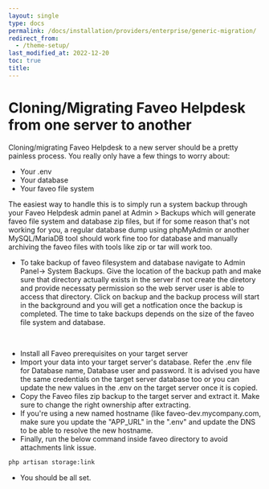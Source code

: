 ```yaml
---
layout: single
type: docs
permalink: /docs/installation/providers/enterprise/generic-migration/
redirect_from:
  - /theme-setup/
last_modified_at: 2022-12-20
toc: true
title: 
---
```


# Cloning/Migrating Faveo Helpdesk from one server to another <!-- omit in toc -->



Cloning/migrating Faveo Helpdesk to a new server should be a pretty painless process. You really only have a few things to worry about:

- Your .env
- Your database
- Your faveo file system

The easiest way to handle this is to simply run a system backup through your Faveo Helpdesk admin panel at Admin > Backups which will generate faveo file system and database zip files, but if for some reason that's not working for you, a regular database dump using phpMyAdmin or another MySQL/MariaDB tool should work fine too for database and manually archiving the faveo files with tools like zip or tar will work too.

- To take backup of faveo filesystem and database navigate to Admin Panel-> System Backups. Give the location of the backup path and make sure that directory actually exists in the server if not create the diretory and provide necessaty permission so the web server user is able to access that directory. Click on backup and the backup process will start in the background and you will get a notfication once the backup is completed. The time to take backups depends on the size of the faveo file system and database.

<img alt="" src="https://github.com/ladybirdweb/faveo-server-images/blob/master/_docs/installation/providers/enterprise/GUI-images/backup1.png?raw=true"/>
<img alt="" src="https://github.com/ladybirdweb/faveo-server-images/blob/master/_docs/installation/providers/enterprise/GUI-images/backup2.png?raw=true"/>
<img alt="" src="https://github.com/ladybirdweb/faveo-server-images/blob/master/_docs/installation/providers/enterprise/GUI-images/backup3.png?raw=true"/>

- Install all Faveo prerequisites on your target server
- Import your data into your target server's database. Refer the .env file for Database name, Database user and password. It is advised you have the same credentials on the target server database too or you can update the new values in the .env on the target server once it is copied.
- Copy the Faveo files zip backup to the target server and extract it. Make sure to change the right ownership after extracting.
- If you're using a new named hostname (like faveo-dev.mycompany.com, make sure you update the "APP_URL" in the ".env" and update the  DNS to be able to resolve the new hostname.
- Finally, run the below command inside faveo directory to avoid attachments link issue.

```sh
php artisan storage:link
```
- You should be all set.